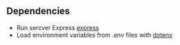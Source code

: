 ## Dependencies

- Run sercver Express [express](https://expressjs.com/)
- Load environment variables from .env files with [dotenv](https://github.com/rolodato/dotenv-safe)